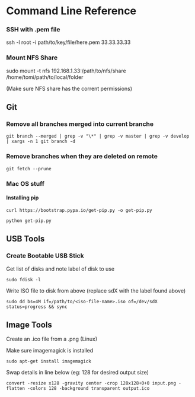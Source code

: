 # Command Line Reference


### SSH with .pem file

ssh -l root -i path/to/key/file/here.pem 33.33.33.33

### Mount NFS Share

sudo mount -t nfs 192.168.1.33:/path/to/nfs/share /home/tomi/path/to/local/folder

(Make sure NFS share has the corrent permissions)

## Git

### Remove all branches merged into current branche

    git branch --merged | grep -v "\*" | grep -v master | grep -v develop | xargs -n 1 git branch -d
    
### Remove branches when they are deleted on remote

    git fetch --prune

### Mac OS stuff

#### Installing pip

    curl https://bootstrap.pypa.io/get-pip.py -o get-pip.py
    
    python get-pip.py
    
    
## USB Tools

### Create Bootable USB Stick

Get list of disks and note label of disk to use
    
    sudo fdisk -l
    
Write ISO file to disk from above (replace sdX with the label found above)

    sudo dd bs=4M if=/path/to/<iso-file-name>.iso of=/dev/sdX status=progress && sync 
    
    
## Image Tools

Create an .ico file from a .png (Linux)

Make sure imagemagick is installed 

    sudo apt-get install imagemagick
    
Swap details in line below (eg: 128 for desired output size)    

    convert -resize x128 -gravity center -crop 128x128+0+0 input.png -flatten -colors 128 -background transparent output.ico
